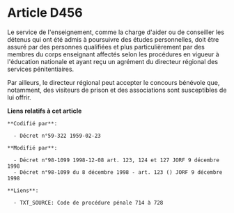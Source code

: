 # Article D456

Le service de l'enseignement, comme la charge d'aider ou de conseiller les détenus qui ont été admis à poursuivre des études
personnelles, doit être assuré par des personnes qualifiées et plus particulièrement par des membres du corps enseignant
affectés selon les procédures en vigueur à l'éducation nationale et ayant reçu un agrément du directeur régional des services
pénitentiaires.

Par ailleurs, le directeur régional peut accepter le concours bénévole que, notamment, des visiteurs de prison et des
associations sont susceptibles de lui offrir.

**Liens relatifs à cet article**

	**Codifié par**:

	  - Décret n°59-322 1959-02-23

	**Modifié par**:

	  - Décret n°98-1099 1998-12-08 art. 123, 124 et 127 JORF 9 décembre 1998
	  - Décret n°98-1099 du 8 décembre 1998 - art. 123 () JORF 9 décembre 1998

	**Liens**:

	  - TXT_SOURCE: Code de procédure pénale 714 à 728
